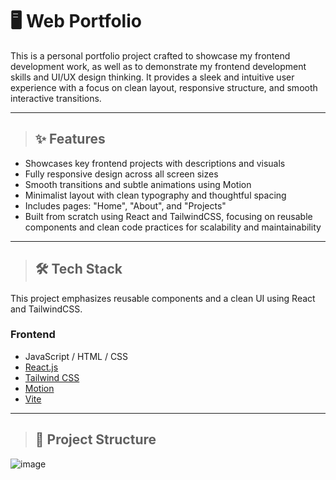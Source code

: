 # 🖥️	Web Portfolio

This is a personal portfolio project crafted to showcase my frontend development work, as well as to demonstrate my frontend development skills and UI/UX design thinking. It provides a sleek and intuitive user experience with a focus on clean layout, responsive structure, and smooth interactive transitions. 

---

> ## ✨ Features

- Showcases key frontend projects with descriptions and visuals
- Fully responsive design across all screen sizes
- Smooth transitions and subtle animations using Motion
- Minimalist layout with clean typography and thoughtful spacing
- Includes pages: "Home", "About", and "Projects"
- Built from scratch using React and TailwindCSS, focusing on reusable components and clean code practices for scalability and
  maintainability

---

> ## 🛠️ Tech Stack

This project emphasizes reusable components and a clean UI using React and TailwindCSS.

### Frontend

- JavaScript / HTML / CSS
- [React.js](https://reactjs.org/)
- [Tailwind CSS](https://tailwindcss.com/)
- [Motion](https://motion.dev/)
- [Vite](https://vitejs.dev/)

---

> ## 📁 Project Structure

![image](https://github.com/user-attachments/assets/c2a4a8a8-d6c9-4a2b-bcbc-c045aaa8d2ad)
